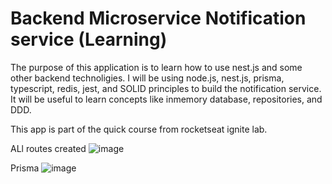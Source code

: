 # Backend Microservice Notification service (Learning)

The purpose of this application is to learn how to use nest.js and some other backend technoligies.
I will be using node.js, nest.js, prisma, typescript, redis, jest, and SOLID principles to build
the notification service. It will be useful to learn concepts like inmemory database,
repositories, and DDD.

This app is part of the quick course from rocketseat ignite lab.

ALl routes created
![image](https://user-images.githubusercontent.com/28829768/210030393-dfb9e9d0-e6c9-4eb5-aa52-78ee40b10c03.png)

Prisma
![image](https://user-images.githubusercontent.com/28829768/210030368-f9286a75-a7af-4bbd-b51a-7b96bb9ac88b.png)
